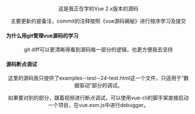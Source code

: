 <p align="center">这是我正在学的Vue 2.x版本的源码</p>

<p align="center">
  主要更新的是备注，commit的注释按照《vue源码揭秘》进行按序学习及提交
</p>

#### 为什么用git管理vue源码的学习

<p align="center">
    git diff可以更清晰得看到源码每一部分的逻辑，也更方便我去坚持
</p>

#### 源码断点调试

<p align="center">
    这里的源码我只提供了examples--test--24-test.html这一个文件，只适用于“数据驱动”部分的调试。
</p>
<p align="center">
    如果要对别的部分，跟着视频进行断点调试，可以使用vue-cli的脚手架直接启动一个项目，在vue.esm.js中进行debugger。
</p>
